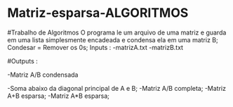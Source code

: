 # Matriz-esparsa-ALGORITMOS
#Trabalho de Algoritmos
O programa le um arquivo de uma matriz e guarda em uma lista simplesmente encadeada 
e condensa ela em uma matriz B;
Condesar = Remover os 0s;
Inputs :
-matrizA.txt
-matrizB.txt

#Outputs :


-Matriz A/B condensada


-Soma abaixo da diagonal principal de A e B;
-Matriz A/B completa;
-Matriz A+B esparsa;
-Matriz A*B esparsa;
